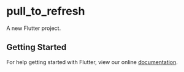 # pull_to_refresh

A new Flutter project.

## Getting Started

For help getting started with Flutter, view our online
[documentation](https://flutter.io/).
